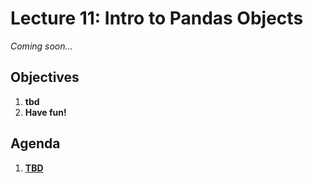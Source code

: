 <!---
{"next":"Lectures_class2/Lecture12.md","title":"Intro to Pandas Objects - 6/27"}
-->

# Lecture 11: Intro to Pandas Objects

*Coming soon...*

## Objectives

1. **tbd**
2. **Have fun!**

## Agenda

1. **[TBD]()**
